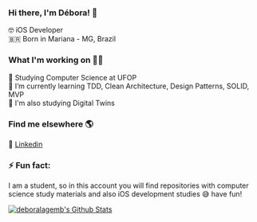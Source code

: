 ### Hi there, I'm Débora! 👋

🤓 iOS Developer  
🇧🇷 Born in Mariana - MG, Brazil  


### What I'm working on 👩‍💻

🔭 Studying Computer Science at UFOP  
🌱 I’m currently learning TDD, Clean Architecture, Design Patterns, SOLID, MVP   
🤖 I'm also studying Digital Twins


### Find me elsewhere 🌎

💼 [Linkedin](https://www.linkedin.com/in/deboralagemb/)


### ⚡ Fun fact:

I am a student, so in this account you will find repositories with computer science study materials and also iOS development studies 😅 have fun!


<a href="https://github.com/deboralagemb">
<img align="center" alt="deboralagemb's Github Stats" src="https://github-readme-stats.codestackr.vercel.app/api?username=deboralagemb&show_icons=true&hide_border=true&count_private=true&include_all_commits=true&theme=radical" /></a>


<!--
**deboralagemb/deboralagemb** is a ✨ _special_ ✨ repository because its `README.md` (this file) appears on your GitHub profile.

Here are some ideas to get you started:

- 🔭 I’m currently working on ...
- 🌱 I’m currently learning ...
- 👯 I’m looking to collaborate on ...
- 🤔 I’m looking for help with ...
- 💬 Ask me about ...
- 📫 How to reach me: ...
- 😄 Pronouns: ...
- ⚡ Fun fact: ...
-->
